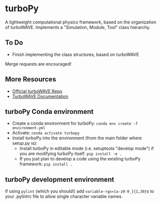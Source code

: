 turboPy
=======================

A lightweight computational physics framework, based on the organization of turboWAVE. Implements a "Simulation, Module, Tool" class hierarchy.


To Do
-----

-   Finish implementing the class structures, based on turboWAVE

Merge requests are encouraged!


More Resources
--------------

-   [Official turboWAVE Repo](https://github.com/USNavalResearchLaboratory/turboWAVE)
-   [TurboWAVE Documentation](https://turbowave.readthedocs.io)


turboPy Conda environment
-------------------------

-   Create a conda environment for turboPy: `conda env create -f environment.yml`
-   Activate: `conda activate turbopy`
-   Install turboPy into the environment (from the main folder where setup.py is): 
	- Install turboPy in editable mode (i.e. setuptools "develop mode") if you are 
modifying turboPy itself: `pip install -e .` 
	- If you just plan to develop a code using the existing turboPy framework: `pip install .` 


turboPy development environment
-------------------------------

If using `pylint` (which you should!) add `variable-rgx=[a-z0-9_]{1,30}$` to your .pylintrc file
to allow single character variable names.
